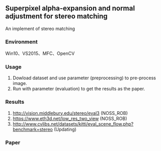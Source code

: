## Superpixel alpha-expansion and normal adjustment for stereo matching
An implement of stereo matching  


### Environment
Win10、VS2015、MFC、OpenCV  

### Usage
1. Dowload dataset and use parameter (preprocessing) to pre-process image.  
2. Run with parameter (evaluation) to get the results as the paper.

### Results
1. http://vision.middlebury.edu/stereo/eval3  (NOSS_ROB)  
2. https://www.eth3d.net/low_res_two_view  (NOSS_ROB)  
3. http://www.cvlibs.net/datasets/kitti/eval_scene_flow.php?benchmark=stereo  (Updating)  

### Paper
